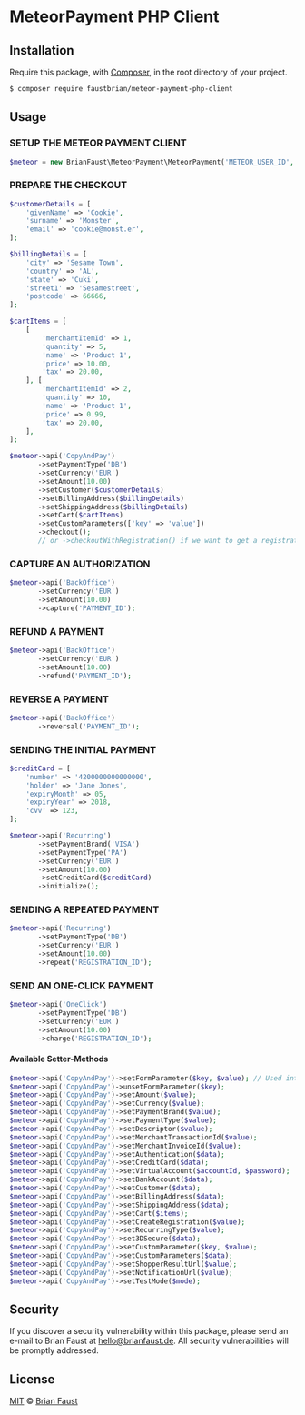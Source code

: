 # MeteorPayment PHP Client

## Installation

Require this package, with [Composer](https://getcomposer.org/), in the root directory of your project.

``` bash
$ composer require faustbrian/meteor-payment-php-client
```

## Usage

### SETUP THE METEOR PAYMENT CLIENT
``` php
$meteor = new BrianFaust\MeteorPayment\MeteorPayment('METEOR_USER_ID', 'METEOR_PASSWORD', 'METEOR_ENTITY_ID');
```

### PREPARE THE CHECKOUT
``` php
$customerDetails = [
    'givenName' => 'Cookie',
    'surname' => 'Monster',
    'email' => 'cookie@monst.er',
];

$billingDetails = [
    'city' => 'Sesame Town',
    'country' => 'AL',
    'state' => 'Cuki',
    'street1' => 'Sesamestreet',
    'postcode' => 66666,
];

$cartItems = [
    [
        'merchantItemId' => 1,
        'quantity' => 5,
        'name' => 'Product 1',
        'price' => 10.00,
        'tax' => 20.00,
    ], [
        'merchantItemId' => 2,
        'quantity' => 10,
        'name' => 'Product 1',
        'price' => 0.99,
        'tax' => 20.00,
    ],
];

$meteor->api('CopyAndPay')
       ->setPaymentType('DB')
       ->setCurrency('EUR')
       ->setAmount(10.00)
       ->setCustomer($customerDetails)
       ->setBillingAddress($billingDetails)
       ->setShippingAddress($billingDetails)
       ->setCart($cartItems)
       ->setCustomParameters(['key' => 'value'])
       ->checkout();
       // or ->checkoutWithRegistration() if we want to get a registrationId
```

### CAPTURE AN AUTHORIZATION
``` php
$meteor->api('BackOffice')
       ->setCurrency('EUR')
       ->setAmount(10.00)
       ->capture('PAYMENT_ID');
```

### REFUND A PAYMENT
``` php
$meteor->api('BackOffice')
       ->setCurrency('EUR')
       ->setAmount(10.00)
       ->refund('PAYMENT_ID');
```

### REVERSE A PAYMENT
``` php
$meteor->api('BackOffice')
       ->reversal('PAYMENT_ID');
```

### SENDING THE INITIAL PAYMENT
``` php
$creditCard = [
    'number' => '4200000000000000',
    'holder' => 'Jane Jones',
    'expiryMonth' => 05,
    'expiryYear' => 2018,
    'cvv' => 123,
];

$meteor->api('Recurring')
       ->setPaymentBrand('VISA')
       ->setPaymentType('PA')
       ->setCurrency('EUR')
       ->setAmount(10.00)
       ->setCreditCard($creditCard)
       ->initialize();
```

### SENDING A REPEATED PAYMENT
``` php
$meteor->api('Recurring')
       ->setPaymentType('DB')
       ->setCurrency('EUR')
       ->setAmount(10.00)
       ->repeat('REGISTRATION_ID');
```

### SEND AN ONE-CLICK PAYMENT
``` php
$meteor->api('OneClick')
       ->setPaymentType('DB')
       ->setCurrency('EUR')
       ->setAmount(10.00)
       ->charge('REGISTRATION_ID');
```

#### Available Setter-Methods
``` php
$meteor->api('CopyAndPay')->setFormParameter($key, $value); // Used internal by all set*-methods
$meteor->api('CopyAndPay')->unsetFormParameter($key);
$meteor->api('CopyAndPay')->setAmount($value);
$meteor->api('CopyAndPay')->setCurrency($value);
$meteor->api('CopyAndPay')->setPaymentBrand($value);
$meteor->api('CopyAndPay')->setPaymentType($value);
$meteor->api('CopyAndPay')->setDescriptor($value);
$meteor->api('CopyAndPay')->setMerchantTransactionId($value);
$meteor->api('CopyAndPay')->setMerchantInvoiceId($value);
$meteor->api('CopyAndPay')->setAuthentication($data);
$meteor->api('CopyAndPay')->setCreditCard($data);
$meteor->api('CopyAndPay')->setVirtualAccount($accountId, $password);
$meteor->api('CopyAndPay')->setBankAccount($data);
$meteor->api('CopyAndPay')->setCustomer($data);
$meteor->api('CopyAndPay')->setBillingAddress($data);
$meteor->api('CopyAndPay')->setShippingAddress($data);
$meteor->api('CopyAndPay')->setCart($items);
$meteor->api('CopyAndPay')->setCreateRegistration($value);
$meteor->api('CopyAndPay')->setRecurringType($value);
$meteor->api('CopyAndPay')->set3DSecure($data);
$meteor->api('CopyAndPay')->setCustomParameter($key, $value);
$meteor->api('CopyAndPay')->setCustomParameters($data);
$meteor->api('CopyAndPay')->setShopperResultUrl($value);
$meteor->api('CopyAndPay')->setNotificationUrl($value);
$meteor->api('CopyAndPay')->setTestMode($mode);
```

## Security

If you discover a security vulnerability within this package, please send an e-mail to Brian Faust at hello@brianfaust.de. All security vulnerabilities will be promptly addressed.

## License

[MIT](LICENSE) © [Brian Faust](https://brianfaust.de)
